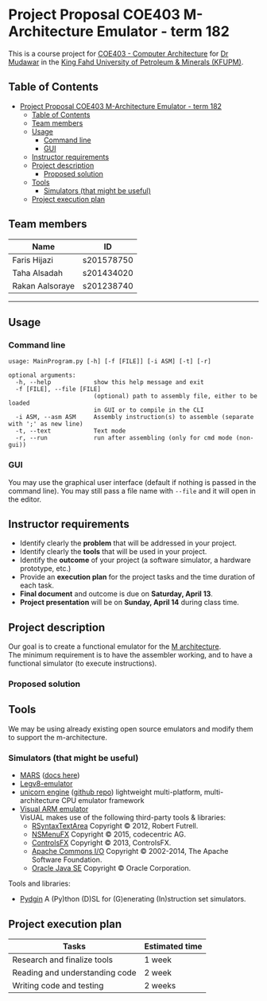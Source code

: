 # Project Proposal COE403 M-Architecture Emulator - term 182

This is a course project for [COE403 - Computer Architecture](http://faculty.kfupm.edu.sa/coe/mudawar/coe403/182/index.htm) for [Dr Mudawar](http://faculty.kfupm.edu.sa/coe/mudawar/)
in the [King Fahd University of Petroleum & Minerals (KFUPM)](http://www.kfupm.edu.sa/Default.aspx).

## Table of Contents

- [Project Proposal COE403 M-Architecture Emulator - term 182](#project-proposal-coe403-m-architecture-emulator---term-182)
  - [Table of Contents](#table-of-contents)
  - [Team members](#team-members)
  - [Usage](#usage)
    - [Command line](#command-line)
    - [GUI](#gui)
  - [Instructor requirements](#instructor-requirements)
  - [Project description](#project-description)
    - [Proposed solution](#proposed-solution)
  - [Tools](#tools)
    - [Simulators (that might be useful)](#simulators-that-might-be-useful)
  - [Project execution plan](#project-execution-plan)

## Team members

| Name            | ID         |
| --------------- | ---------- |
| Faris Hijazi    | s201578750 |
| Taha Alsadah    | s201434020 |
| Rakan Aalsoraye | s201238740 |

******

## Usage

### Command line

```
usage: MainProgram.py [-h] [-f [FILE]] [-i ASM] [-t] [-r]

optional arguments:
  -h, --help            show this help message and exit
  -f [FILE], --file [FILE]
                        (optional) path to assembly file, either to be loaded
                        in GUI or to compile in the CLI
  -i ASM, --asm ASM     Assembly instruction(s) to assemble (separate with ';' as new line)
  -t, --text            Text mode
  -r, --run             run after assembling (only for cmd mode (non-gui))
```

### GUI

You may use the graphical user interface (default if nothing is passed in the command line).
You may still pass a file name with `--file` and it will open in the editor.

## Instructor requirements

- Identify clearly the **problem** that will be addressed in your project.
- Identify clearly the **tools** that will be used in your project.
- Identify the **outcome** of your project (a software simulator, a hardware prototype, etc.)
- Provide an **execution plan** for the project tasks and the time duration of each task.
- **Final document** and outcome is due on **Saturday, April 13**.
- **Project presentation** will be on **Sunday, April 14** during class time.

## Project description

Our goal is to create a functional emulator for the [M architecture]().  
The minimum requirement is to have the assembler working, and to have a functional simulator (to execute instructions).

### Proposed solution

## Tools

We may be using already existing open source emulators and modify them to support the m-architecture.  

### Simulators (that might be useful)

- [MARS](https://github.com/thomasrussellmurphy/MARS_Assembler) ([docs here](http://courses.missouristate.edu/KenVollmar/MARS/Help/MarsHelpIntro.html))
- [Legv8-emulator](https://github.com/c4wrd/legv8-emulator)
- [unicorn engine](http://www.unicorn-engine.org/) ([github repo](https://github.com/unicorn-engine/unicorn)) lightweight multi-platform, multi-architecture CPU emulator framework
- [Visual ARM emulator](https://bitbucket.org/salmanarif/visual-release/src)  
  VisUAL makes use of the following third-party tools & libraries:
  - [RSyntaxTextArea](http://bobbylight.github.io/RSyntaxTextArea/) Copyright © 2012, Robert Futrell.
  - [NSMenuFX](https://github.com/codecentric/NSMenuFX) Copyright © 2015, codecentric AG.
  - [ControlsFX](http://fxexperience.com/controlsfx/) Copyright © 2013, ControlsFX.
  - [Apache Commons I/O](https://commons.apache.org/proper/commons-io/) Copyright © 2002-2014, The Apache Software Foundation.
  - [Oracle Java SE](http://www.oracle.com/technetwork/java/javase/overview/index.html) Copyright © Oracle Corporation.

Tools and libraries:

- [Pydgin](https://github.com/cornell-brg/pydgin)
  A (Py)thon (D)SL for (G)enerating (In)struction set simulators.

## Project execution plan

| Tasks                          | Estimated time |
| ------------------------------ | -------------- |
| Research and finalize tools    | 1 week         |
| Reading and understanding code | 2 week         |
| Writing code and testing       | 2 weeks        |
